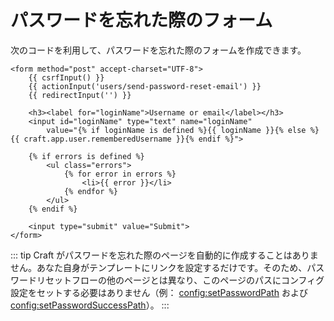 # パスワードを忘れた際のフォーム

次のコードを利用して、パスワードを忘れた際のフォームを作成できます。

```twig
<form method="post" accept-charset="UTF-8">
    {{ csrfInput() }}
    {{ actionInput('users/send-password-reset-email') }}
    {{ redirectInput('') }}

    <h3><label for="loginName">Username or email</label></h3>
    <input id="loginName" type="text" name="loginName"
        value="{% if loginName is defined %}{{ loginName }}{% else %}{{ craft.app.user.rememberedUsername }}{% endif %}">

    {% if errors is defined %}
        <ul class="errors">
            {% for error in errors %}
                <li>{{ error }}</li>
            {% endfor %}
        </ul>
    {% endif %}

    <input type="submit" value="Submit">
</form>
```

::: tip Craft がパスワードを忘れた際のページを自動的に作成することはありません。あなた自身がテンプレートにリンクを設定するだけです。そのため、パスワードリセットフローの他のページとは異なり、このページのパスにコンフィグ設定をセットする必要はありません（例： <config:setPasswordPath> および <config:setPasswordSuccessPath>）。 :::
